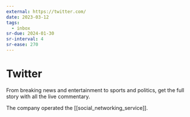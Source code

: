```yaml
---
external: https://twitter.com/
date: 2023-03-12
tags:
  - inbox
sr-due: 2024-01-30
sr-interval: 4
sr-ease: 270
---
```


# Twitter

From breaking news and entertainment to sports and politics, get the full story
with all the live commentary.

The company operated the [[social_networking_service]].
